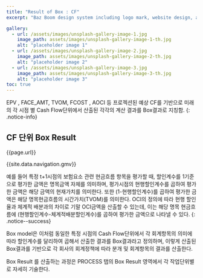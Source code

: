 ```yaml
---
title: "Result of Box : CF"
excerpt: "Baz Boom design system including logo mark, website design, and branding applications."

gallery:
  - url: /assets/images/unsplash-gallery-image-1.jpg
    image_path: assets/images/unsplash-gallery-image-1-th.jpg
    alt: "placeholder image 1"
  - url: /assets/images/unsplash-gallery-image-2.jpg
    image_path: assets/images/unsplash-gallery-image-2-th.jpg
    alt: "placeholder image 2"
  - url: /assets/images/unsplash-gallery-image-3.jpg
    image_path: assets/images/unsplash-gallery-image-3-th.jpg
    alt: "placeholder image 3"
toc: true
---
```



EPV , FACE\_AMT, TVOM, FCOST , AOCI 등 프로젝션된 예상 CF를 기반으로 미래의 각 시점 별 Cash Flow단위에서 산출된 각각의 계산 결과를 Box결과로 지칭함.
{: .notice-info}



## CF 단위 Box Result&#x20;

{{page.url}}

{{site.data.navigation.gmv}}



예를 들어 특정 t+1시점의 보험요소 관련 현금흐름 항목을 평가할 때, 할인계수를 1기준으로 평가한 금액은 명목금액 자체를 의미하며, 평가시점의 현행할인계수를 곱하여 평가한 금액은 해당 금액의 현재가치를 의미한다. 또한 (1-현행할인계수)를 곱하여 평가한 금액은 해당 명목현금흐름의 시간가치(TVOM)를 의미한다.    OCI의 정의에 따라 현행 할인율과 체계적 배분과의 차이로 기말 OCI금액을 산출할 수 있는데, 이는 해당 명목 현금흐름에 (현행할인계수-체계적배분할인계수)를 곱하여 평가한 금액으로 나타낼 수 있다.&#x20;
{: .notice--success}

Box model은 이처럼 동일한 특정 시점의 Cash Flow단위에서 각 회계항목의 의미에 따라 할인계수를 달리하여 곱해서 산출한 결과를 Box결과라고 정의하며, 이렇게 산출된 Box결과를 기반으로 각 회사의 회계정책에 따라 분개 및 회계항목의 결과를 산출한다.&#x20;

Box Result 를 산출하는 과정은 PROCESS 탭의 Box Result 영역에서 각 작업단위별로 자세히 기술한다.
